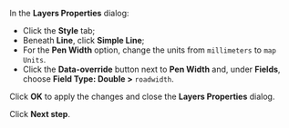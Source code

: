 In the **Layers Properties** dialog:

- Click the **Style** tab;
- Beneath **Line**, click **Simple Line**;
- For the **Pen Width** option, change the units from `millimeters` to `map Units`.
- Click the **Data-override** button next to **Pen Width** and, under **Fields**, choose **Field Type: Double >** `roadwidth`.

Click **OK** to apply the changes and close the **Layers Properties** dialog.

Click **Next step**.